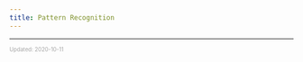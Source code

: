 ```yaml
---
title: Pattern Recognition
---
```


---

<sup><sub><font color="#a6a6a6">Updated: 2020-10-11</font></sub></sup>
